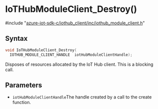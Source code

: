 # IoTHubModuleClient_Destroy()

\#include "[azure-iot-sdk-c/iothub_client/inc/iothub_module_client.h](../iot-c-ref-iothub-module-client-h.md)"  

## Syntax

```C
void IoTHubModuleClient_Destroy(
  IOTHUB_MODULE_CLIENT_HANDLE  iotHubModuleClientHandle);
```

Disposes of resources allocated by the IoT Hub client. This is a blocking call.

## Parameters
* `iotHubModuleClientHandle`The handle created by a call to the create function.

